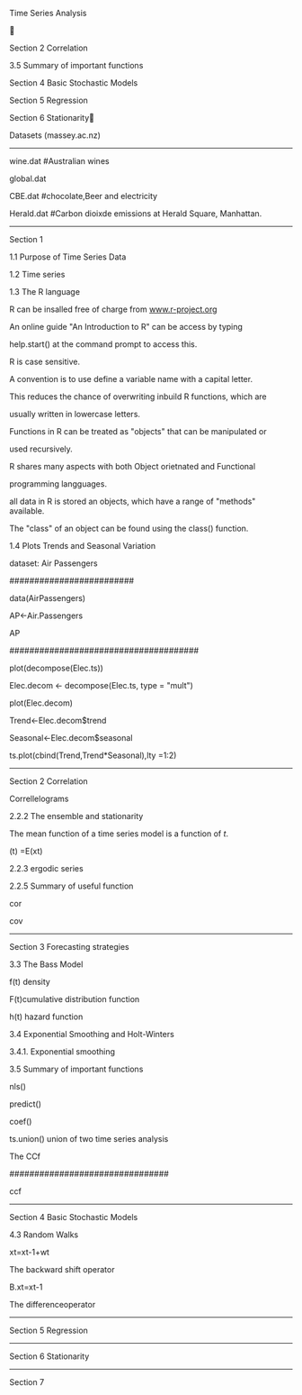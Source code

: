 
Time Series Analysis 





Section 2 Correlation

3.5 Summary of important functions

Section 4 Basic Stochastic Models

Section 5 Regression

Section 6 Stationarity



Datasets (massey.ac.nz)

-----------------------



wine.dat        #Australian wines

global.dat

CBE.dat         #chocolate,Beer and electricity

Herald.dat      #Carbon dioixde emissions at Herald Square, Manhattan.

-------------------------------------------------------------


Section 1


1.1 Purpose of Time Series Data


1.2 Time series


1.3 The R language


R can be insalled free of charge from www.r-project.org


An online guide "An Introduction to R" can  be access by typing

help.start() at the command prompt to access this.


R is case sensitive.

A convention is to use define a variable name with a capital letter.

This reduces the chance of overwriting inbuild R functions, which are

usually written in lowercase letters.



Functions in R can be treated as "objects" that can be manipulated or

used recursively.


R shares many aspects with both Object orietnated and Functional

programming langguages.


all data in R is stored an objects, which have a range of "methods" available.

The "class" of an object can be found using the class() function.

1.4 Plots Trends and Seasonal Variation

dataset: Air Passengers

#########################

data(AirPassengers)

AP<-Air.Passengers

AP




######################################

plot(decompose(Elec.ts))

Elec.decom <- decompose(Elec.ts, type = "mult")

plot(Elec.decom)

Trend<-Elec.decom$trend

Seasonal<-Elec.decom$seasonal

ts.plot(cbind(Trend,Trend*Seasonal),lty =1:2)

-------------------------------------------------------------


Section 2 Correlation

Correllelograms


2.2.2 The ensemble and stationarity

The mean function of a time series model is a function of $t$.

(t) =E(xt)


2.2.3 ergodic series


2.2.5 Summary of useful function


cor

cov


-------------------------------------------------------------

Section 3 Forecasting strategies


3.3 The Bass Model






 f(t) density

 F(t)cumulative distribution function

 h(t) hazard function


3.4 Exponential Smoothing and Holt-Winters

3.4.1. Exponential smoothing


3.5 Summary of important functions

 nls()

 predict()

 coef()

 ts.union() union of two time series analysis


The CCf


################################

ccf

-------------------------------------------------------------

Section 4 Basic Stochastic Models

4.3 Random Walks



xt=xt-1+wt


The backward shift operator


B.xt=xt-1


The differenceoperator

-------------------------------------------------------------

Section 5 Regression


-------------------------------------------------------------

Section 6 Stationarity


-------------------------------------------------------------

Section 7

